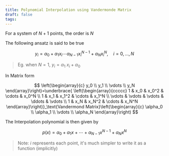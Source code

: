 ```yaml
---
title: Polynomial Interpolation using Vandermonde Matrix
draft: false
tags:
---
```

  
For a system of $N+1$ points, the order is $N$

The following ansatz is said to be true

$$
y_i=\alpha_0+ \alpha_1 x_i \cdots \alpha_{N-1} x_i^{N-1} +  \alpha_N x_i^N, \quad i=0, \ldots, N
$$

> Eg. when $N=1$, $y_i=\alpha_1\ x_i+\alpha_0$
> 

In Matrix form

$$
\left(\begin{array}{c}
y_0 \\
y_1 \\
\vdots \\
y_N
\end{array}\right)=\underbrace{
\left(\begin{array}{ccccc}
1 & x_0 & x_0^2 & \cdots & x_0^N \\
1 & x_1 & x_1^2 & \cdots & x_1^N \\
\vdots & \vdots & \vdots & \ddots & \vdots \\
1 & x_N & x_N^2 & \cdots & x_N^N
\end{array}\right)}_\text{Vandermond Matrix}\left(\begin{array}{c}
\alpha_0 \\
\alpha_1 \\
\vdots \\
\alpha_N
\end{array}\right)
$$

The Interpolation polynomial is then given by 

$$
p(x)=\alpha_0+\alpha_1 x+\cdots +\alpha_{N-1} x^{N-1}+\alpha_N x^N
$$

> Note: $i$ represents each point, it's much simpler to write it as a function (implicitly)







